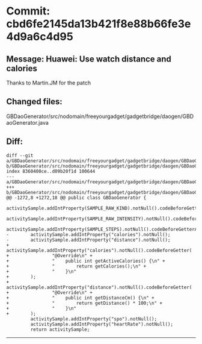 # Commit: cbd6fe2145da13b421f8e88b66fe3e4d9a6c4d95
## Message: Huawei: Use watch distance and calories

Thanks to Martin.JM for the patch
## Changed files:
GBDaoGenerator/src/nodomain/freeyourgadget/gadgetbridge/daogen/GBDaoGenerator.java

## Diff:
```
diff --git a/GBDaoGenerator/src/nodomain/freeyourgadget/gadgetbridge/daogen/GBDaoGenerator.java b/GBDaoGenerator/src/nodomain/freeyourgadget/gadgetbridge/daogen/GBDaoGenerator.java
index 8360400ce..d09b20f1d 100644
--- a/GBDaoGenerator/src/nodomain/freeyourgadget/gadgetbridge/daogen/GBDaoGenerator.java
+++ b/GBDaoGenerator/src/nodomain/freeyourgadget/gadgetbridge/daogen/GBDaoGenerator.java
@@ -1272,8 +1272,18 @@ public class GBDaoGenerator {
         activitySample.addIntProperty(SAMPLE_RAW_KIND).notNull().codeBeforeGetterAndSetter(OVERRIDE);
         activitySample.addIntProperty(SAMPLE_RAW_INTENSITY).notNull().codeBeforeGetterAndSetter(OVERRIDE);
         activitySample.addIntProperty(SAMPLE_STEPS).notNull().codeBeforeGetterAndSetter(OVERRIDE);
-        activitySample.addIntProperty("calories").notNull();
-        activitySample.addIntProperty("distance").notNull();
+        activitySample.addIntProperty("calories").notNull().codeBeforeGetter(
+                "@Override\n" +
+                "    public int getActiveCalories() {\n" +
+                "        return getCalories();\n" +
+                "    }\n"
+        );
+        activitySample.addIntProperty("distance").notNull().codeBeforeGetter(
+                "@Override\n" +
+                "    public int getDistanceCm() {\n" +
+                "        return getDistance() * 100;\n" +
+                "    }\n"
+        );
         activitySample.addIntProperty("spo").notNull();
         activitySample.addIntProperty("heartRate").notNull();
         return activitySample;
```
-----------------------------------

